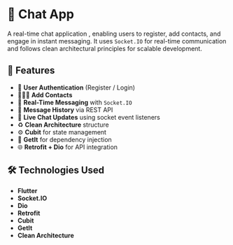 # 💬 Chat App

A real-time chat application , enabling users to register, add contacts, and engage in instant messaging. It uses `Socket.IO` for real-time communication and follows clean architectural principles for scalable development.

## 🚀 Features

- 🔐 **User Authentication** (Register / Login)
- 🧑‍🤝‍🧑 **Add Contacts**
- 💬 **Real-Time Messaging** with `Socket.IO`
- 📨 **Message History** via REST API
- 📡 **Live Chat Updates** using socket event listeners
- ♻️ **Clean Architecture** structure
- ⚙️ **Cubit** for state management
- 🧩 **GetIt** for dependency injection
- 🌐 **Retrofit + Dio** for API integration

## 🛠️ Technologies Used

- **Flutter**
- **Socket.IO**
- **Dio**
- **Retrofit**
- **Cubit**
- **GetIt**
- **Clean Architecture**